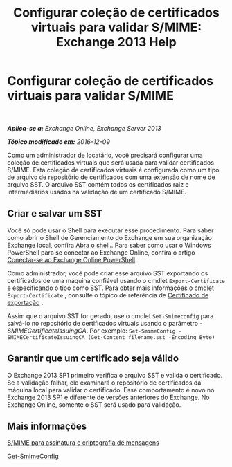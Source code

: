 ﻿---
title: 'Configurar coleção de certificados virtuais para validar S/MIME: Exchange 2013 Help'
TOCTitle: Configurar coleção de certificados virtuais para validar S/MIME
ms:assetid: 04a616e6-197c-490c-ae8c-c8d5f0f0b3dd
ms:mtpsurl: https://technet.microsoft.com/pt-br/library/Dn626155(v=EXCHG.150)
ms:contentKeyID: 61212689
ms.date: 05/22/2018
mtps_version: v=EXCHG.150
ms.translationtype: MT
---

# Configurar coleção de certificados virtuais para validar S/MIME

 

_**Aplica-se a:** Exchange Online, Exchange Server 2013_

_**Tópico modificado em:** 2016-12-09_

Como um administrador de locatário, você precisará configurar uma coleção de certificados virtuais que será usada para validar certificados S/MIME. Esta coleção de certificados virtuais é configurada como um tipo de arquivo de repositório de certificados com uma extensão de nome de arquivo SST. O arquivo SST contém todos os certificados raiz e intermediários usados na validação de um certificado S/MIME.

## Criar e salvar um SST

Você só pode usar o Shell para executar esse procedimento. Para saber como abrir o Shell de Gerenciamento do Exchange em sua organização Exchange local, confira [Abra o shell.](https://technet.microsoft.com/pt-br/library/dd638134\(v=exchg.150\)). Para saber como usar o Windows PowerShell para se conectar ao Exchange Online, confira o artigo [Conectar-se ao Exchange Online PowerShell](https://go.microsoft.com/fwlink/p/?linkid=396554).

Como administrador, você pode criar esse arquivo SST exportando os certificados de uma máquina confiável usando o cmdlet `Export-Certificate` e especificando o tipo como SST. Para obter mais informações o cmdlet `Export-Certificate` , consulte o tópico de referência de [Certificado de exportação](https://technet.microsoft.com/en-us/library/hh848628.aspx) .

Assim que o arquivo SST for gerado, use o cmdlet `Set-Smimeconfig` para salvá-lo no repositório de certificados virtuais usando o parâmetro *-SMIMECertificateIssuingCA*. Por exemplo: `Set-SmimeConfig -SMIMECertificateIssuingCA (Get-Content filename.sst -Encoding Byte)`

## Garantir que um certificado seja válido

O Exchange 2013 SP1 primeiro verifica o arquivo SST e valida o certificado. Se a validação falhar, ele examinará o repositório de certificados da máquina local para validar o certificado. Esse comportamento é novo no Exchange 2013 SP1 e diferente de versões anteriores do Exchange. No Exchange Online, somente o SST será usado para validação.

## Mais informações

[S/MIME para assinatura e criptografia de mensagens](s-mime-for-message-signing-and-encryption-exchange-2013-help.md)

[Get-SmimeConfig](https://technet.microsoft.com/pt-br/library/dn554257\(v=exchg.150\))

